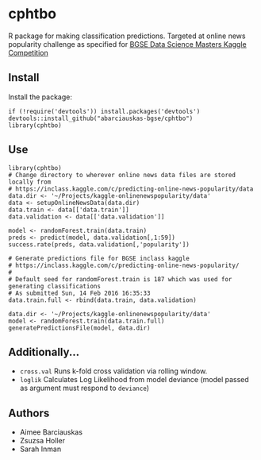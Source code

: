 # cphtbo

R package for making classification predictions. Targeted at online news popularity challenge as specified for [BGSE Data Science Masters Kaggle Competition](https://inclass.kaggle.com/c/predicting-online-news-popularity)

## Install

Install the package:

```{r}
if (!require('devtools')) install.packages('devtools')
devtools::install_github("abarciauskas-bgse/cphtbo")
library(cphtbo)
```

## Use

```{r}
library(cphtbo)
# Change directory to wherever online news data files are stored locally from
# https://inclass.kaggle.com/c/predicting-online-news-popularity/data
data.dir <- '~/Projects/kaggle-onlinenewspopularity/data'
data <- setupOnlineNewsData(data.dir)
data.train <- data[['data.train']]
data.validation <- data[['data.validation']]

model <- randomForest.train(data.train)
preds <- predict(model, data.validation[,1:59])
success.rate(preds, data.validation[,'popularity'])

# Generate predictions file for BGSE inclass kaggle
# https://inclass.kaggle.com/c/predicting-online-news-popularity/
# 
# Default seed for randomForest.train is 187 which was used for generating classifications
# As submitted Sun, 14 Feb 2016 16:35:33
data.train.full <- rbind(data.train, data.validation)

data.dir <- '~/Projects/kaggle-onlinenewspopularity/data'
model <- randomForest.train(data.train.full)
generatePredictionsFile(model, data.dir)
```

## Additionally...

* `cross.val` Runs k-fold cross validation via rolling window.
* `loglik` Calculates Log Likelihood from model deviance (model passed as argument must respond to `deviance`)

## Authors

* Aimee Barciauskas
* Zsuzsa Holler
* Sarah Inman
